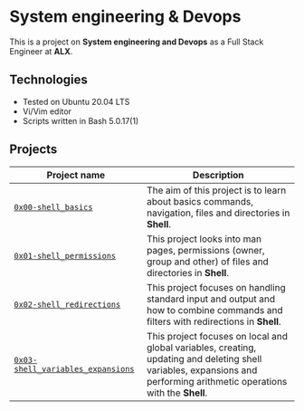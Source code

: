 # System engineering & Devops

This is a project on **System engineering and Devops** as a Full Stack Engineer at **ALX**.

## Technologies
* Tested on Ubuntu 20.04 LTS
* Vi/Vim editor
* Scripts written in Bash 5.0.17(1)

## Projects

| Project name | Description |
| ------------ | ----------- |
| [`0x00-shell_basics`](https://github.com/rise-code-sleep/alx-system_engineering-devops/tree/master/0x00-shell_basics) | The aim of this project is to learn about basics commands, navigation, files and directories in **Shell**. |
| [`0x01-shell_permissions`](https://github.com/rise-code-sleep/alx-system_engineering-devops/tree/master/0x01-shell_permissions) | This project looks into man pages, permissions (owner, group and other) of files and directories in **Shell**. |
| [`0x02-shell_redirections`](https://github.com/rise-code-sleep/alx-system_engineering-devops/tree/master/0x02-shell_redirections) | This project focuses on handling standard input and output and how to combine commands and filters with redirections in **Shell**. |
| [`0x03-shell_variables_expansions`](https://github.com/rise-code-sleep/alx-system_engineering-devops/tree/master/0x03-shell_variables_expansions) | This project focuses on local and global variables, creating, updating and deleting shell variables, expansions and performing arithmetic operations with the **Shell**. |
